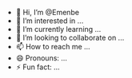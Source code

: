 - 👋 Hi, I’m @Emenbe
- 👀 I’m interested in ...
- 🌱 I’m currently learning ...
- 💞️ I’m looking to collaborate on ...
- 📫 How to reach me ...
- 😄 Pronouns: ...
- ⚡ Fun fact: ...

<!---
Emenbe/Emenbe is a ✨ special ✨ repository because its `README.md` (this file) appears on your GitHub profile.
You can click the Preview link to take a look at your changes.
--->

